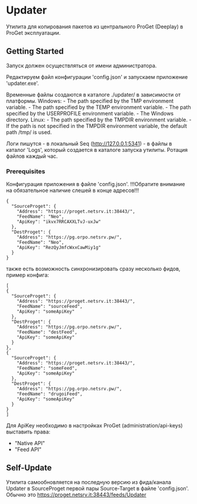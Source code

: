 # Updater

Утилита для копирования пакетов из центрального ProGet (Deeplay) в ProGet эксплуатации.

## Getting Started

Запуск должен осуществляться от имени администратора.

Редактируем файл конфигурации 'config.json' и запускаем приложение 'updater.exe'.

Временные файлы создаются в каталоге ./updater/ в зависимости от платформы.
Windows:
    - The path specified by the TMP environment variable.
    - The path specified by the TEMP environment variable.
    - The path specified by the USERPROFILE environment variable.
    - The Windows directory.
Linux:
    - The path specified by the TMPDIR environment variable.
    - If the path is not specified in the TMPDIR environment variable, the default path /tmp/ is used.

Логи пишутся
    - в локальный Seq (http://127.0.0.1:5341)
    - в файлы в каталог 'Logs', который создается в каталоге запуска утилиты. Ротация файлов каждый час.

### Prerequisites

Конфигурация приложения в файле 'config.json'.
!!!Обратите внимание на обязательное наличие слешей в конце адресов!!!
```
{
  "SourceProget": {
    "Address": "https://proget.netsrv.it:38443/",
    "FeedName": "Neo",
    "ApiKey": "ikvx7RRCAXXLTvJ-uxJw"
  },
  "DestProget": {
    "Address": "https://pg.orpo.netsrv.pw/",
    "FeedName": "Neo",
    "ApiKey": "RezQyJmfcWxxCawMiy1g"
  }
}

```
также есть возможность синхронизировать сразу несколько фидов, пример конфига:
```
[
{
  "SourceProget": {
    "Address": "https://proget.netsrv.it:38443/",
    "FeedName": "sourceFeed",
    "ApiKey": "someApiKey"
  },
  "DestProget": {
    "Address": "https://pg.orpo.netsrv.pw/",
    "FeedName": "destFeed",
    "ApiKey": "someApiKey"
  }
},
{
  "SourceProget": {
    "Address": "https://proget.netsrv.it:38443/",
    "FeedName": "someFeed",
    "ApiKey": "someApiKey"
  },
  "DestProget": {
    "Address": "https://pg.orpo.netsrv.pw/",
    "FeedName": "drugoiFeed",
    "ApiKey": "someApiKey"
  }
}
]

```

Для ApiKey необходимо в настройках ProGet (administration/api-keys) выставить права:
- "Native API"
- "Feed API"

## Self-Update

Утилита самообновляется на последную версию из фида/канала Updater в SourceProget первой пары Source-Target в файле 'config.json'.
Обычно это https://proget.netsrv.it:38443/feeds/Updater
